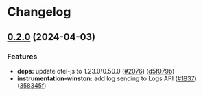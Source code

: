 # Changelog

## [0.2.0](https://github.com/open-telemetry/opentelemetry-js-contrib/compare/winston-transport-v0.1.0...winston-transport-v0.2.0) (2024-04-03)


### Features

* **deps:** update otel-js to 1.23.0/0.50.0 ([#2076](https://github.com/open-telemetry/opentelemetry-js-contrib/issues/2076)) ([d5f079b](https://github.com/open-telemetry/opentelemetry-js-contrib/commit/d5f079b3992395dcfb3b791c9fdaeefd6d6526f8))
* **instrumentation-winston:** add log sending to Logs API ([#1837](https://github.com/open-telemetry/opentelemetry-js-contrib/issues/1837)) ([358345f](https://github.com/open-telemetry/opentelemetry-js-contrib/commit/358345f1384635ae2cb072082b25907dcbcaebcb))
